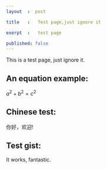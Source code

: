 ```yaml
---
layout	:  post 

title	: 	Test page,just ignore it

exerpt 	: 	test page

published: false
---
```


This is a test page, just ignore it.

## An equation example: ##
 $a^2 + b^2 = c^2$ 

## Chinese test: ##
你好，欢迎!

## Test gist: ##
<script src="https://gist.github.com/3425193.js"> </script>

It works, fantastic.